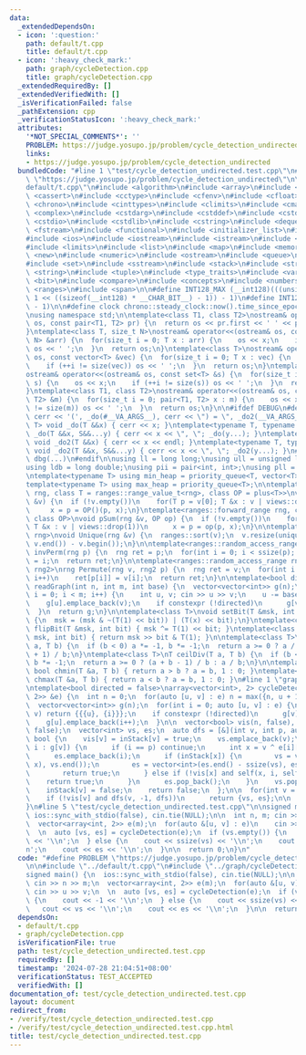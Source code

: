 ```yaml
---
data:
  _extendedDependsOn:
  - icon: ':question:'
    path: default/t.cpp
    title: default/t.cpp
  - icon: ':heavy_check_mark:'
    path: graph/cycleDetection.cpp
    title: graph/cycleDetection.cpp
  _extendedRequiredBy: []
  _extendedVerifiedWith: []
  _isVerificationFailed: false
  _pathExtension: cpp
  _verificationStatusIcon: ':heavy_check_mark:'
  attributes:
    '*NOT_SPECIAL_COMMENTS*': ''
    PROBLEM: https://judge.yosupo.jp/problem/cycle_detection_undirected
    links:
    - https://judge.yosupo.jp/problem/cycle_detection_undirected
  bundledCode: "#line 1 \"test/cycle_detection_undirected.test.cpp\"\n#define PROBLEM\
    \ \"https://judge.yosupo.jp/problem/cycle_detection_undirected\"\n\n#line 1 \"\
    default/t.cpp\"\n#include <algorithm>\n#include <array>\n#include <bitset>\n#include\
    \ <cassert>\n#include <cctype>\n#include <cfenv>\n#include <cfloat>\n#include\
    \ <chrono>\n#include <cinttypes>\n#include <climits>\n#include <cmath>\n#include\
    \ <complex>\n#include <cstdarg>\n#include <cstddef>\n#include <cstdint>\n#include\
    \ <cstdio>\n#include <cstdlib>\n#include <cstring>\n#include <deque>\n#include\
    \ <fstream>\n#include <functional>\n#include <initializer_list>\n#include <iomanip>\n\
    #include <ios>\n#include <iostream>\n#include <istream>\n#include <iterator>\n\
    #include <limits>\n#include <list>\n#include <map>\n#include <memory>\n#include\
    \ <new>\n#include <numeric>\n#include <ostream>\n#include <queue>\n#include <random>\n\
    #include <set>\n#include <sstream>\n#include <stack>\n#include <streambuf>\n#include\
    \ <string>\n#include <tuple>\n#include <type_traits>\n#include <variant>\n#include\
    \ <bit>\n#include <compare>\n#include <concepts>\n#include <numbers>\n#include\
    \ <ranges>\n#include <span>\n\n#define INT128_MAX (__int128)(((unsigned __int128)\
    \ 1 << ((sizeof(__int128) * __CHAR_BIT__) - 1)) - 1)\n#define INT128_MIN (-INT128_MAX\
    \ - 1)\n\n#define clock chrono::steady_clock::now().time_since_epoch().count()\n\
    \nusing namespace std;\n\ntemplate<class T1, class T2>\nostream& operator<<(ostream&\
    \ os, const pair<T1, T2> pr) {\n  return os << pr.first << ' ' << pr.second;\n\
    }\ntemplate<class T, size_t N>\nostream& operator<<(ostream& os, const array<T,\
    \ N> &arr) {\n  for(size_t i = 0; T x : arr) {\n    os << x;\n    if (++i != N)\
    \ os << ' ';\n  }\n  return os;\n}\ntemplate<class T>\nostream& operator<<(ostream&\
    \ os, const vector<T> &vec) {\n  for(size_t i = 0; T x : vec) {\n    os << x;\n\
    \    if (++i != size(vec)) os << ' ';\n  }\n  return os;\n}\ntemplate<class T>\n\
    ostream& operator<<(ostream& os, const set<T> &s) {\n  for(size_t i = 0; T x :\
    \ s) {\n    os << x;\n    if (++i != size(s)) os << ' ';\n  }\n  return os;\n\
    }\ntemplate<class T1, class T2>\nostream& operator<<(ostream& os, const map<T1,\
    \ T2> &m) {\n  for(size_t i = 0; pair<T1, T2> x : m) {\n    os << x;\n    if (++i\
    \ != size(m)) os << ' ';\n  }\n  return os;\n}\n\n#ifdef DEBUG\n#define dbg(...)\
    \ cerr << '(', _do(#__VA_ARGS__), cerr << \") = \", _do2(__VA_ARGS__)\ntemplate<typename\
    \ T> void _do(T &&x) { cerr << x; }\ntemplate<typename T, typename ...S> void\
    \ _do(T &&x, S&&...y) { cerr << x << \", \"; _do(y...); }\ntemplate<typename T>\
    \ void _do2(T &&x) { cerr << x << endl; }\ntemplate<typename T, typename ...S>\
    \ void _do2(T &&x, S&&...y) { cerr << x << \", \"; _do2(y...); }\n#else\n#define\
    \ dbg(...)\n#endif\n\nusing ll = long long;\nusing ull = unsigned long long;\n\
    using ldb = long double;\nusing pii = pair<int, int>;\nusing pll = pair<ll, ll>;\n\
    \ntemplate<typename T> using min_heap = priority_queue<T, vector<T>, greater<T>>;\n\
    template<typename T> using max_heap = priority_queue<T>;\n\ntemplate<ranges::forward_range\
    \ rng, class T = ranges::range_value_t<rng>, class OP = plus<T>>\nvoid pSum(rng\
    \ &v) {\n  if (!v.empty())\n    for(T p = v[0]; T &x : v | views::drop(1))\n \
    \     x = p = OP()(p, x);\n}\ntemplate<ranges::forward_range rng, class T = ranges::range_value_t<rng>,\
    \ class OP>\nvoid pSum(rng &v, OP op) {\n  if (!v.empty())\n    for(T p = v[0];\
    \ T &x : v | views::drop(1))\n      x = p = op(p, x);\n}\n\ntemplate<ranges::forward_range\
    \ rng>\nvoid Unique(rng &v) {\n  ranges::sort(v);\n  v.resize(unique(v.begin(),\
    \ v.end()) - v.begin());\n}\n\ntemplate<ranges::random_access_range rng>\nrng\
    \ invPerm(rng p) {\n  rng ret = p;\n  for(int i = 0; i < ssize(p); i++)\n    ret[p[i]]\
    \ = i;\n  return ret;\n}\n\ntemplate<ranges::random_access_range rng, ranges::random_access_range\
    \ rng2>\nrng Permute(rng v, rng2 p) {\n  rng ret = v;\n  for(int i = 0; i < ssize(p);\
    \ i++)\n    ret[p[i]] = v[i];\n  return ret;\n}\n\ntemplate<bool directed>\nvector<vector<int>>\
    \ readGraph(int n, int m, int base) {\n  vector<vector<int>> g(n);\n  for(int\
    \ i = 0; i < m; i++) {\n    int u, v; cin >> u >> v;\n    u -= base, v -= base;\n\
    \    g[u].emplace_back(v);\n    if constexpr (!directed)\n      g[v].emplace_back(u);\n\
    \  }\n  return g;\n}\n\ntemplate<class T>\nvoid setBit(T &msk, int bit, bool x)\
    \ {\n  msk = (msk & ~(T(1) << bit)) | (T(x) << bit);\n}\ntemplate<class T> void\
    \ flipBit(T &msk, int bit) { msk ^= T(1) << bit; }\ntemplate<class T> bool getBit(T\
    \ msk, int bit) { return msk >> bit & T(1); }\n\ntemplate<class T>\nT floorDiv(T\
    \ a, T b) {\n  if (b < 0) a *= -1, b *= -1;\n  return a >= 0 ? a / b : (a - b\
    \ + 1) / b;\n}\ntemplate<class T>\nT ceilDiv(T a, T b) {\n  if (b < 0) a *= -1,\
    \ b *= -1;\n  return a >= 0 ? (a + b - 1) / b : a / b;\n}\n\ntemplate<class T>\
    \ bool chmin(T &a, T b) { return a > b ? a = b, 1 : 0; }\ntemplate<class T> bool\
    \ chmax(T &a, T b) { return a < b ? a = b, 1 : 0; }\n#line 1 \"graph/cycleDetection.cpp\"\
    \ntemplate<bool directed = false>\narray<vector<int>, 2> cycleDetection(vector<array<int,\
    \ 2>> &e) {\n  int n = 0;\n  for(auto [u, v] : e) n = max({n, u + 1, v + 1});\n\
    \  vector<vector<int>> g(n);\n  for(int i = 0; auto [u, v] : e) {\n    if (u ==\
    \ v) return {{{u}, {i}}};\n    if constexpr (!directed)\n      g[v].emplace_back(i);\n\
    \    g[u].emplace_back(i++);\n  }\n\n  vector<bool> vis(n, false), inStack(n,\
    \ false);\n  vector<int> vs, es;\n  auto dfs = [&](int v, int p, auto self) ->\
    \ bool {\n    vis[v] = inStack[v] = true;\n    vs.emplace_back(v);\n    for(int\
    \ i : g[v]) {\n      if (i == p) continue;\n      int x = v ^ e[i][0] ^ e[i][1];\n\
    \      es.emplace_back(i);\n      if (inStack[x]) {\n        vs = vector<int>(ranges::find(vs,\
    \ x), vs.end());\n        es = vector<int>(es.end() - ssize(vs), es.end());\n\
    \        return true;\n      } else if (!vis[x] and self(x, i, self)) {\n    \
    \    return true;\n      }\n      es.pop_back();\n    }\n    vs.pop_back();\n\
    \    inStack[v] = false;\n    return false;\n  };\n\n  for(int v = 0; v < n; v++)\n\
    \    if (!vis[v] and dfs(v, -1, dfs))\n      return {vs, es};\n\n  return {};\n\
    }\n#line 5 \"test/cycle_detection_undirected.test.cpp\"\n\nsigned main() {\n \
    \ ios::sync_with_stdio(false), cin.tie(NULL);\n\n  int n, m; cin >> n >> m;\n\
    \  vector<array<int, 2>> e(m);\n  for(auto &[u, v] : e)\n    cin >> u >> v;\n\
    \  \n  auto [vs, es] = cycleDetection(e);\n  if (vs.empty()) {\n    cout << -1\
    \ << '\\n';\n  } else {\n    cout << ssize(vs) << '\\n';\n    cout << vs << '\\\
    n';\n    cout << es << '\\n';\n  }\n\n  return 0;\n}\n"
  code: "#define PROBLEM \"https://judge.yosupo.jp/problem/cycle_detection_undirected\"\
    \n\n#include \"../default/t.cpp\"\n#include \"../graph/cycleDetection.cpp\"\n\n\
    signed main() {\n  ios::sync_with_stdio(false), cin.tie(NULL);\n\n  int n, m;\
    \ cin >> n >> m;\n  vector<array<int, 2>> e(m);\n  for(auto &[u, v] : e)\n   \
    \ cin >> u >> v;\n  \n  auto [vs, es] = cycleDetection(e);\n  if (vs.empty())\
    \ {\n    cout << -1 << '\\n';\n  } else {\n    cout << ssize(vs) << '\\n';\n \
    \   cout << vs << '\\n';\n    cout << es << '\\n';\n  }\n\n  return 0;\n}\n"
  dependsOn:
  - default/t.cpp
  - graph/cycleDetection.cpp
  isVerificationFile: true
  path: test/cycle_detection_undirected.test.cpp
  requiredBy: []
  timestamp: '2024-07-28 21:04:51+08:00'
  verificationStatus: TEST_ACCEPTED
  verifiedWith: []
documentation_of: test/cycle_detection_undirected.test.cpp
layout: document
redirect_from:
- /verify/test/cycle_detection_undirected.test.cpp
- /verify/test/cycle_detection_undirected.test.cpp.html
title: test/cycle_detection_undirected.test.cpp
---
```

